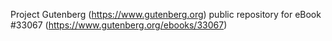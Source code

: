 Project Gutenberg (https://www.gutenberg.org) public repository for eBook #33067 (https://www.gutenberg.org/ebooks/33067)
